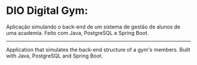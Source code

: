 # DIO Digital Gym:

Aplicação simulando o back-end de um sistema de gestão de alunos de uma academia. Feito com Java, PostgreSQL e Spring Boot.

---------------------------------------------------------------------

Application that simulates the back-end structure of a gym's members. Built with Java, PostgreSQL and Spring Boot.
